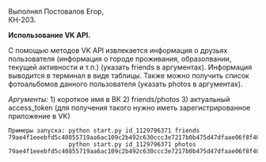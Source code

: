 Выполнял Постовалов Егор,   
КН-203. 
    
**Использование VK API.**   

С помощью методов VK API извлекается информация о друзьях пользователя 
(информация о городе проживания, образолвании, текущей активности и т.п.) (указать friends в аргументах). 
Информация выводится в терминал в виде таблицы. 
Также можно получить список фотоальбомов данного пользователя (указать photos в аргументах).

_Аргументы:_
    1) короткое имя в ВК
    2) friends/photos
    3) актуальный access_token (для получения такого нужно иметь зарегистрированное приложение в VK)

    Примеры запуска: python start.py id_1129796371 friends 79ae4f1eeebfd5c40855719aa6ac109c2b492c630ccc3e7217b0b475d47dfaae06f8f404c0d10f761f6f3
                     python start.py id_1129796371 photos 79ae4f1eeebfd5c40855719aa6ac109c2b492c630ccc3e7217b0b475d47dfaae06f8f404c0d10f761f6f3